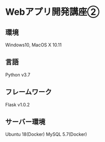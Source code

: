 # Webアプリ開発講座②

## 環境
Windows10, MacOS X 10.11

## 言語
Python v3.7

## フレームワーク
Flask v1.0.2

## サーバー環境
Ubuntu 18(Docker)
MySQL 5.7(Docker)

